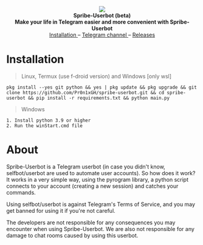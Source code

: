 <p align="center">
  <img src="https://github.com/Pr0n1xGH/scr/blob/main/logo.png" />
  <br>
  <b>Spribe-Userbot (beta)</b>
  <br>
  <b>Make your life in Telegram easier and more convenient with Spribe-Userbot</b>
  <br>
  <a href='https://github.com/Pr0n1xGH/spribe-userbot#installation'>
        Installation
  </a>
  –
  <a href='https://t.me/tgscriptss'>
        Telegram channel
  </a>
  –
  <a href="https://github.com/Pr0n1xGH/spribe-userbot/releases">
        Releases
  </a>
  <br>
</p>

# Installation
> Linux, Termux (use f-droid version) and Windows [only wsl]

<pre><code>pkg install --yes git python && yes | pkg update && pkg upgrade && git clone https://github.com/Pr0n1xGH/spribe-userbot.git && cd spribe-userbot && pip install -r requirements.txt && python main.py</pre></code>

> Windows

<pre><code>1. Install python 3.9 or higher
2. Run the winStart.cmd file</pre></code>

# About
<p>Spribe-Userbot is a Telegram userbot (in case you didn't know, selfbot/userbot are used to automate user accounts).
So how does it work? It works in a very simple way, using the pyrogram library, a python script connects to your account (creating a new session) and catches your commands.

Using selfbot/userbot is against Telegram's Terms of Service, and you may get banned for using it if you're not careful.

The developers are not responsible for any consequences you may encounter when using Spribe-Userbot. We are also not
responsible for any damage to chat rooms caused by using this userbot.</p>

